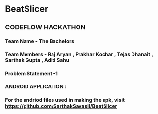 # BeatSlicer
## CODEFLOW HACKATHON

### Team Name - The Bachelors
### Team Members - Raj Aryan , Prakhar Kochar , Tejas Dhanait , Sarthak Gupta , Aditi Sahu

### Problem Statement -1

### ANDROID APPLICATION : 
### For the andriod files used in making the apk, visit https://github.com/SarthakSavasil/BeatSlicer

